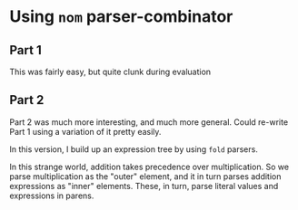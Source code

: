 # Using `nom` parser-combinator

## Part 1 

This was fairly easy, but quite clunk during evaluation

## Part 2 

Part 2 was much more interesting, and much more general. Could re-write Part 1 using a variation of it pretty easily.

In this version, I build up an expression tree by using `fold` parsers.

In this strange world, addition takes precedence over multiplication. So we parse multiplication as the "outer" element, and it in turn parses addition expressions as "inner" elements. These, in turn, parse literal values and expressions in parens.

